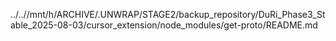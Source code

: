 ../..//mnt/h/ARCHIVE/.UNWRAP/STAGE2/backup_repository/DuRi_Phase3_Stable_2025-08-03/cursor_extension/node_modules/get-proto/README.md